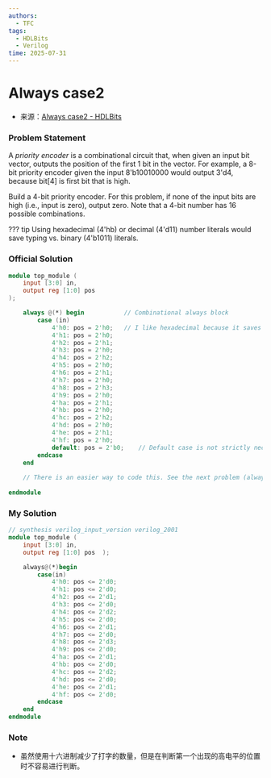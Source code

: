 ```yaml
---
authors:
  - TFC
tags:
  - HDLBits
  - Verilog
time: 2025-07-31
---
```


# Always case2
- 来源：[Always case2 - HDLBits](https://hdlbits.01xz.net/wiki/Always_case2)

### Problem Statement
A _priority encoder_ is a combinational circuit that, when given an input bit vector, outputs the position of the first 1 bit in the vector. For example, a 8-bit priority encoder given the input 8'b10010000 would output 3'd4, because bit[4] is first bit that is high.

Build a 4-bit priority encoder. For this problem, if none of the input bits are high (i.e., input is zero), output zero. Note that a 4-bit number has 16 possible combinations.

??? tip
	Using hexadecimal (4'hb) or decimal (4'd11) number literals would save typing vs. binary (4'b1011) literals.

### Official Solution

```Verilog
module top_module (
	input [3:0] in,
	output reg [1:0] pos
);

	always @(*) begin			// Combinational always block
		case (in)
			4'h0: pos = 2'h0;	// I like hexadecimal because it saves typing.
			4'h1: pos = 2'h0;
			4'h2: pos = 2'h1;
			4'h3: pos = 2'h0;
			4'h4: pos = 2'h2;
			4'h5: pos = 2'h0;
			4'h6: pos = 2'h1;
			4'h7: pos = 2'h0;
			4'h8: pos = 2'h3;
			4'h9: pos = 2'h0;
			4'ha: pos = 2'h1;
			4'hb: pos = 2'h0;
			4'hc: pos = 2'h2;
			4'hd: pos = 2'h0;
			4'he: pos = 2'h1;
			4'hf: pos = 2'h0;
			default: pos = 2'b0;	// Default case is not strictly necessary because all 16 combinations are covered.
		endcase
	end
	
	// There is an easier way to code this. See the next problem (always_casez).
	
endmodule
```

### My Solution

```Verilog
// synthesis verilog_input_version verilog_2001
module top_module (
    input [3:0] in,
    output reg [1:0] pos  );

    always@(*)begin
        case(in)
            4'h0: pos <= 2'd0;
            4'h1: pos <= 2'd0;
            4'h2: pos <= 2'd1;
            4'h3: pos <= 2'd0;
            4'h4: pos <= 2'd2;
            4'h5: pos <= 2'd0;
            4'h6: pos <= 2'd1;
            4'h7: pos <= 2'd0;
            4'h8: pos <= 2'd3;
            4'h9: pos <= 2'd0;
            4'ha: pos <= 2'd1;
            4'hb: pos <= 2'd0;
            4'hc: pos <= 2'd2;
            4'hd: pos <= 2'd0;
            4'he: pos <= 2'd1;
            4'hf: pos <= 2'd0;
        endcase
    end
endmodule
```

### Note
- 虽然使用十六进制减少了打字的数量，但是在判断第一个出现的高电平的位置时不容易进行判断。